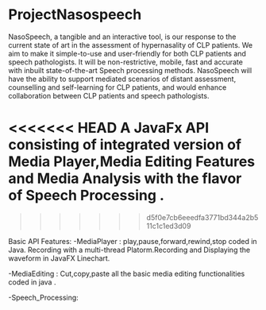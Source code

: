 # ProjectNasospeech


NasoSpeech, a tangible and an interactive tool, is our response to the current state of art in the assessment of hypernasality of CLP patients. We aim to make it simple-to-use and user-friendly for both CLP patients and speech pathologists. It will be non-restrictive, mobile, fast and accurate with inbuilt state-of-the-art Speech processing methods. NasoSpeech will have the ability to support mediated scenarios of distant assessment, counselling and self-learning for CLP patients, and would enhance collaboration between CLP patients and speech pathologists.


<<<<<<< HEAD
A JavaFx API consisting of integrated version of Media Player,Media Editing Features and Media Analysis with the flavor of Speech Processing .
=======
>>>>>>> d5f0e7cb6eeedfa3771bd344a2b511c1c1ed3d09

Basic API Features:
 -MediaPlayer :
               play,pause,forward,rewind,stop coded in Java.
               Recording with a multi-thread Platorm.Recording and Displaying the waveform in JavaFX Linechart.
               
 -MediaEditing :
               Cut,copy,paste all the basic media editing functionalities coded in java .
               
 -Speech_Processing:
               
